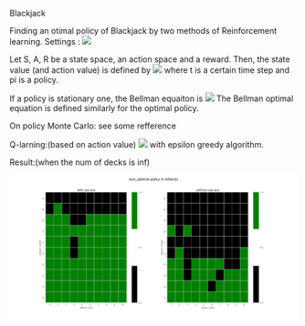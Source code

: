 Blackjack

Finding an otimal policy of Blackjack by two methods of Reinforcement learning.
Settings :
<img src="https://latex.codecogs.com/gif.latex?Reward&space;=&space;\begin{cases}&space;1.5&space;&&space;\text{&space;if&space;blackjack}\\&space;1.0&&space;\text{&space;if&space;wins}&space;\\&space;-1.0&space;&&space;\text{&space;if&space;loses&space;}&space;\end{cases}"/>

Let S, A, R be a state space, an action space and a reward. Then, the state value (and action value) is defined by
<img src="https://latex.codecogs.com/gif.latex?Reward&space;=&space;\begin{cases}&space;1.5&space;&&space;\text{&space;if&space;blackjack}\\&space;1.0&&space;\text{&space;if&space;wins}&space;\\&space;-1.0&space;&&space;\text{&space;if&space;loses&space;}&space;\end{cases}" />
where t is a certain time step and pi is a policy.

If a policy is stationary one, the Bellman equaiton is
<img src="https://latex.codecogs.com/gif.latex?v_{\pi}(s)&space;=&space;E_\pi[R_{t&plus;1}&space;&plus;&space;\gamma&space;v_{\pi}(S_{t&plus;1})|S_t=s]"/>
The Bellman optimal equation is defined similarly for the optimal policy.

On policy Monte Carlo: see some refference

Q-larning:(based on action value)
<img src="https://latex.codecogs.com/gif.latex?q_t(S_{t-1},&space;A_{t-1})=q_{t-1}(S_{t-1},&space;A_{t-1})&space;&plus;&space;\alpha[R_t&plus;\gamma&space;\sup_{a&space;\in&space;A(S_t)}&space;q_t(S_{t},&space;a)-q_{t-1}(S_{t-1},&space;A_{t-1})]\\"/>
with epsilon greedy algorithm.


Result:(when the num of decks is inf)

![optimal policy](https://github.com/washingtk/kth/blob/pictures/pic/sum_Optimal%20Policy%20in%20infdeck.jpg)

